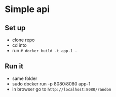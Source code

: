 # Simple api

## Set up
- clone repo
- cd into
- run `# docker build -t app-1 .`

## Run it
- same folder
- sudo docker run -p 8080:8080 app-1
- in browser go to `http://localhost:8080/random`